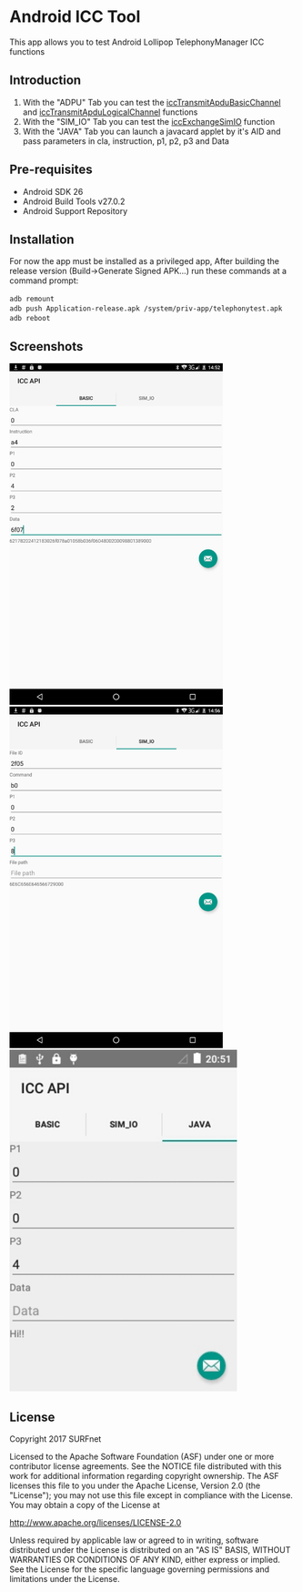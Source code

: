 Android ICC Tool
===================================

This app allows you to test Android Lollipop TelephonyManager ICC functions

Introduction
------------

1. With the "ADPU" Tab you can test the [iccTransmitApduBasicChannel][1] and [iccTransmitApduLogicalChannel][2] functions
2. With the "SIM_IO" Tab you can test the [iccExchangeSimIO][3] function
3. With the "JAVA" Tab you can launch a javacard applet by it's AID and pass parameters in cla, instruction, p1, p2, p3 and Data

[1]: https://developer.android.com/reference/android/telephony/TelephonyManager.html#iccTransmitApduBasicChannel(int,%20int,%20int,%20int,%20int,%20java.lang.String)
[2]:
https://developer.android.com/reference/android/telephony/TelephonyManager.html#iccTransmitApduLogicalChannel(int,%20int,%20int,%20int,%20int,%20int,%20java.lang.String)
[3]: https://developer.android.com/reference/android/telephony/TelephonyManager.html#iccExchangeSimIO(int,%20int,%20int,%20int,%20int,%20java.lang.String)

Pre-requisites
--------------

- Android SDK 26
- Android Build Tools v27.0.2
- Android Support Repository

Installation
-------------
For now the app must be installed as a privileged app, After building the release version (Build->Generate Signed APK...)
run these commands at a command prompt:

`adb remount`  
`adb push Application-release.apk /system/priv-app/telephonytest.apk`  
`adb reboot`  

Screenshots
-------------

<img src="screenshots/1-tab1.jpg" height="600" alt="Screenshot"/>
<img src="screenshots/2-tab2.jpg" height="600" alt="Screenshot"/> 
<img src="screenshots/3-tab3.jpg" height="600" alt="Screenshot"/> 

License
-------

Copyright 2017 SURFnet

Licensed to the Apache Software Foundation (ASF) under one or more contributor
license agreements.  See the NOTICE file distributed with this work for
additional information regarding copyright ownership.  The ASF licenses this
file to you under the Apache License, Version 2.0 (the "License"); you may not
use this file except in compliance with the License.  You may obtain a copy of
the License at

http://www.apache.org/licenses/LICENSE-2.0

Unless required by applicable law or agreed to in writing, software
distributed under the License is distributed on an "AS IS" BASIS, WITHOUT
WARRANTIES OR CONDITIONS OF ANY KIND, either express or implied.  See the
License for the specific language governing permissions and limitations under
the License.
